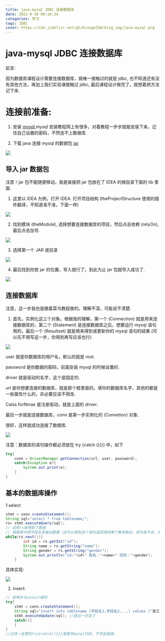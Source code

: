 ```yaml
---
title: java-mysql JDBC 连接数据库
date: 2022-9-30 00:16:34
categories: 学习
tags: JDBC
cover: https://cdn.jsdelivr.net/gh/OrangeZSW/blog_img/java-mysql.png
---
```


# java-mysql JDBC 连接数据库

前言:

因为数据库课程设计需要连接数据库，我唯一接触过的就是 jdbc, 也不知道还有没有其他方法，再加上我们实验课接触过 jdbc, 最后课程设计做完了，就想着把方法记下来.

# 连接前准备:

1. 安装 [mysql](https://www.mysql.com/downloads/),mysql 安装教程网上有很多，对着教程一步步就能安装下来，记住自己设置的密码，不然连不上数据库.

2. 下载 java 连接 mysql 的数据包 [jar](https://dev.mysql.com/downloads/connector/j/)

![](https://cdn.jsdelivr.net/gh/OrangeZSW/blog_img/posts/java-mysql/1664538641591.png)

## 导入 jar 数据包

注意！jar 包不能随便移动，我是直接把 jar 包放在了 IDEA 的根目录下面的 lib 里面.

1. 这里以 IDEA 为例，打开 IDEA. 打开项目结构 (theProjectStructure 使用的插件翻译，不知道准不准，下面一样)

![](https://cdn.jsdelivr.net/gh/OrangeZSW/blog_img/posts/java-mysql/1664539063792.png)

2. 找到模块 (theModule), 选择想要连接数据库的项目，然后点击依赖 (relyOn), 最后点击加号.

![](https://cdn.jsdelivr.net/gh/OrangeZSW/blog_img/posts/java-mysql/1664539710423.png)

3. 选择第一个 JAR 或目录

![](https://cdn.jsdelivr.net/gh/OrangeZSW/blog_img/posts/java-mysql/1664539813085.png)

4. 最后找到你放 jar 的位置，导入就行了。到此为止 jar 包就导入成功了.

![](https://cdn.jsdelivr.net/gh/OrangeZSW/blog_img/posts/java-mysql/1664539925809.png)

## 连接数据库

注意，这一步我也是跟着菜鸟教程做的。理解不深，可能说不清楚.

1. 首先，实例化这三个对象。根据我的理解，第一个 (Connection) 就是用来连接数据库的，第二个 (Statement) 是连接数据库之后，想要运行 mysql 语句用的，最后一个 (Resultset) 就是用来得到或更新你的 mysql 语句的结果.(可以先不用写这一步，你用到再写应该也行)

![](https://cdn.jsdelivr.net/gh/OrangeZSW/blog_img/posts/java-mysql/1664540196391.png)

user 就是你数据库的用户名，默认的就是 root.

password 是你数据的密码，前面安装 mysql 的时候设置的.

driver 就是驱动的名字，这个是固定的.

url 是你想要连接的数据库，就是那个框里面的。填你的数据库名字，其他的都是一些属性什么的，非必要应该不用改.

Calss.forNmae 是注册驱动，就是上面的 driver.

最后一步就是连接数据库，conn 是第一步实例化的 (Connetion) 对象.

很好，这样就成功连接了数据库.

![](https://cdn.jsdelivr.net/gh/OrangeZSW/blog_img/posts/java-mysql/1664540663146.png)

注意：数据库的语句操作都必须放在 try {catch (){}} 中，如下

```java
try{
    conn = DriverManager.getConnection(url, user, password);
    catch(Exception e){
        System.out.print(e);
    }
}

```

## 基本的数据库操作

1.select

```java
stmt = conn.createStatement();
String sql="select * from tablename;";
rs= stmt.executeQuery(sql);
// 这样rs就得到了数据
// 根据表中得字段名来输出数据（还可以得到这个语句返回得结果个数来输出，因为我不会，所以就不写了）
while(rs.next()){
        int id = rs.getInt("id");
        String name = rs.getString("name");
        String gender = rs.getString("gender");
        System.out.println("id:"+id+" 姓名："+name+" 性别："+gender);
    }
```

具体实现:

![](https://cdn.jsdelivr.net/gh/OrangeZSW/blog_img/posts/java-mysql/1664541517504.png)

2. insert:

```java
// 前两步与select相同
try{
    stmt = conn.createStatement();
    String sql="insert into tablename (字段名1,字段名2,...) values ("张三","男",..."");";
    stmt.executeUpdate(sql); //就这一步变了
    catch(){
    }
}
//记住一定要在try{catch(){}}里面写mysql代码，不然会报错。

```
